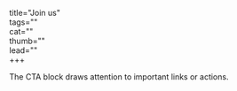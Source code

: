 title="Join us"  
tags=""  
cat=""  
thumb=""  
lead=""  
+++


The CTA block draws attention to important links or actions.
